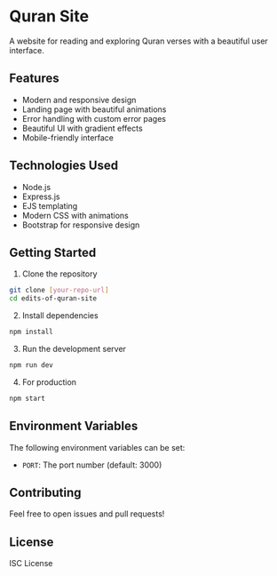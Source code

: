 # Quran Site

A website for reading and exploring Quran verses with a beautiful user interface.

## Features

- Modern and responsive design
- Landing page with beautiful animations
- Error handling with custom error pages
- Beautiful UI with gradient effects
- Mobile-friendly interface

## Technologies Used

- Node.js
- Express.js
- EJS templating
- Modern CSS with animations
- Bootstrap for responsive design

## Getting Started

1. Clone the repository
```bash
git clone [your-repo-url]
cd edits-of-quran-site
```

2. Install dependencies
```bash
npm install
```

3. Run the development server
```bash
npm run dev
```

4. For production
```bash
npm start
```

## Environment Variables

The following environment variables can be set:
- `PORT`: The port number (default: 3000)

## Contributing

Feel free to open issues and pull requests!

## License

ISC License
